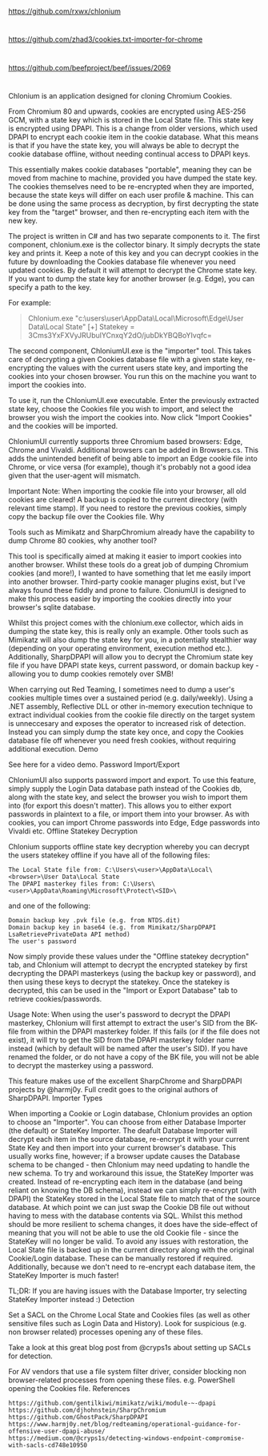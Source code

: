 
##
#
https://github.com/rxwx/chlonium
#
https://github.com/zhad3/cookies.txt-importer-for-chrome
#
https://github.com/beefproject/beef/issues/2069
#
##

Chlonium is an application designed for cloning Chromium Cookies.

From Chromium 80 and upwards, cookies are encrypted using AES-256 GCM, with a state key which is stored in the Local State file. This state key is encrypted using DPAPI. This is a change from older versions, which used DPAPI to encrypt each cookie item in the cookie database. What this means is that if you have the state key, you will always be able to decrypt the cookie database offline, without needing continual access to DPAPI keys.

This essentially makes cookie databases "portable", meaning they can be moved from machine to machine, provided you have dumped the state key. The cookies themselves need to be re-encrypted when they are imported, because the state keys will differ on each user profile & machine. This can be done using the same process as decryption, by first decrypting the state key from the "target" browser, and then re-encrypting each item with the new key.

The project is written in C# and has two separate components to it. The first component, chlonium.exe is the collector binary. It simply decrypts the state key and prints it. Keep a note of this key and you can decrypt cookies in the future by downloading the Cookies database file whenever you need updated cookies. By default it will attempt to decrypt the Chrome state key. If you want to dump the state key for another browser (e.g. Edge), you can specify a path to the key.

For example:

> Chlonium.exe "c:\users\user\AppData\Local\Microsoft\Edge\User Data\Local State"
[+] Statekey = 3Cms3YxFXVyJRUbulYCnxqY2dO/jubDkYBQBoYIvqfc=

The second component, ChloniumUI.exe is the "importer" tool. This takes care of decrypting a given Cookies database file with a given state key, re-encrypting the values with the current users state key, and importing the cookies into your chosen browser. You run this on the machine you want to import the cookies into.

To use it, run the ChloniumUI.exe executable. Enter the previously extracted state key, choose the Cookies file you wish to import, and select the browser you wish the import the cookies into. Now click "Import Cookies" and the cookies will be imported.

ChloniumUI currently supports three Chromium based browsers: Edge, Chrome and Vivaldi. Additional browsers can be added in Browsers.cs. This adds the unintended benefit of being able to import an Edge cookie file into Chrome, or vice versa (for example), though it's probably not a good idea given that the user-agent will mismatch.

Important Note: When importing the cookie file into your browser, all old cookies are cleared! A backup is copied to the current directory (with relevant time stamp). If you need to restore the previous cookies, simply copy the backup file over the Cookies file.
Why

Tools such as Mimikatz and SharpChromium already have the capability to dump Chrome 80 cookies, why another tool?

This tool is specifically aimed at making it easier to import cookies into another browser. Whilst these tools do a great job of dumping Chromium cookies (and more!), I wanted to have something that let me easily import into another browser. Third-party cookie manager plugins exist, but I've always found these fiddly and prone to failure. CloniumUI is designed to make this process easier by importing the cookies directly into your browser's sqlite database.

Whilst this project comes with the chlonium.exe collector, which aids in dumping the state key, this is really only an example. Other tools such as Mimikatz will also dump the state key for you, in a potentially stealthier way (depending on your operating environment, execution method etc.). Additionally, SharpDPAPI will allow you to decrypt the Chromium state key file if you have DPAPI state keys, current password, or domain backup key - allowing you to dump cookies remotely over SMB!

When carrying out Red Teaming, I sometimes need to dump a user's cookies multiple times over a sustained period (e.g. daily/weekly). Using a .NET assembly, Reflective DLL or other in-memory execution technique to extract individual cookies from the cookie file directly on the target system is unneccesary and exposes the operator to increased risk of detection. Instead you can simply dump the state key once, and copy the Cookies database file off whenever you need fresh cookies, without requiring additional execution.
Demo

See here for a video demo.
Password Import/Export

ChloniumUI also supports password import and export. To use this feature, simply supply the Login Data database path instead of the Cookies db, along with the state key, and select the browser you wish to import them into (for export this doesn't matter). This allows you to either export passwords in plaintext to a file, or import them into your browser. As with cookies, you can import Chrome passwords into Edge, Edge passwords into Vivaldi etc.
Offline Statekey Decryption

Chlonium supports offline state key decryption whereby you can decrypt the users statekey offline if you have all of the following files:

    The Local State file from: C:\Users\<user>\AppData\Local\<browser>\User Data\Local State
    The DPAPI masterkey files from: C:\Users\<user>\AppData\Roaming\Microsoft\Protect\<SID>\

and one of the following:

    Domain backup key .pvk file (e.g. from NTDS.dit)
    Domain backup key in base64 (e.g. from Mimikatz/SharpDPAPI LsaRetrievePrivateData API method)
    The user's password

Now simply provide these values under the "Offline statekey decryption" tab, and Chlonium will attempt to decrypt the encrypted statekey by first decrypting the DPAPI masterkeys (using the backup key or password), and then using these keys to decrypt the statekey. Once the statekey is decrypted, this can be used in the "Import or Export Database" tab to retrieve cookies/passwords.

Usage Note: When using the user's password to decrypt the DPAPI masterkey, Chlonium will first attempt to extract the user's SID from the BK-<NETBIOSDOMAINNAME> file from within the DPAPI masterkey folder. If this fails (or if the file does not exist), it will try to get the SID from the DPAPI masterkey folder name instead (which by default will be named after the user's SID). If you have renamed the folder, or do not have a copy of the BK file, you will not be able to decrypt the masterkey using a password.

This feature makes use of the excellent SharpChrome and SharpDPAPI projects by @harmj0y. Full credit goes to the original authors of SharpDPAPI.
Importer Types

When importing a Cookie or Login database, Chlonium provides an option to choose an "Importer". You can choose from either Database Importer (the default) or StateKey Importer. The deafult Database Importer will decrypt each item in the source database, re-encrypt it with your current State Key and then import into your current browser's database. This usually works fine, however; if a browser update causes the Database schema to be changed - then Chlonium may need updating to handle the new schema. To try and workaround this issue, the StateKey Importer was created. Instead of re-encrypting each item in the database (and being reliant on knowing the DB schema), instead we can simply re-encrypt (with DPAPI) the StateKey stored in the Local State file to match that of the source database. At which point we can just swap the Cookie DB file out without having to mess with the database contents via SQL. Whilst this method should be more resilient to schema changes, it does have the side-effect of meaning that you will not be able to use the old Cookie file - since the StateKey will no longer be valid. To avoid any issues with restoration, the Local State file is backed up in the current directory along with the original Cookie/Login database. These can be manually restored if required. Additionally, because we don't need to re-encrypt each database item, the StateKey Importer is much faster!

TL;DR: If you are having issues with the Database Importer, try selecting StateKey Importer instead :)
Detection

Set a SACL on the Chrome Local State and Cookies files (as well as other sensitive files such as Login Data and History). Look for suspicious (e.g. non browser related) processes opening any of these files.

Take a look at this great blog post from @cryps1s about setting up SACLs for detection.

For AV vendors that use a file system filter driver, consider blocking non browser-related processes from opening these files. e.g. PowerShell opening the Cookies file.
References

    https://github.com/gentilkiwi/mimikatz/wiki/module-~-dpapi
    https://github.com/djhohnstein/SharpChromium
    https://github.com/GhostPack/SharpDPAPI
    https://www.harmj0y.net/blog/redteaming/operational-guidance-for-offensive-user-dpapi-abuse/
    https://medium.com/@cryps1s/detecting-windows-endpoint-compromise-with-sacls-cd748e10950
